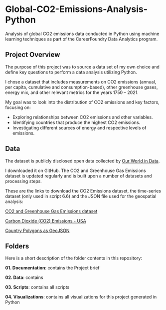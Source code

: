 # Global-CO2-Emissions-Analysis-Python
Analysis of global CO2 emissions data conducted in Python using machine learning techniques as part of the CareerFoundry Data Analytics program.

## Project Overview
The purpose of this project was to source a data set of my own choice and define key questions to perform a data analysis utilizing Python. 

I chose a dataset that includes measurements on CO2 emissions (annual, per capita, cumulative and consumption-based), other greenhouse gases, energy mix, and other relevant metrics for the years 1750 – 2021.

My goal was to look into the distribution of CO2 emissions and key factors, focusing on:
-  Exploring relationships between CO2 emissions and other variables.
-  Identifying countries that produce the highest CO2 emissions.
- Investigating different sources of energy and respective levels of emissions.

## Data
The dataset is publicly disclosed open data collected by [Our World in Data](https://ourworldindata.org/co2-and-greenhouse-gas-emissions).

I downloaded it on GitHub. The CO2 and Greenhouse Gas Emissions dataset is updated regularly and is built upon a number of datasets and processing steps.

These are the links to download the CO2 Emissions dataset, the time-series dataset (only used in script 6.6) and the JSON file used for the geospatial analysis:

[CO2 and Greenhouse Gas Emissions dataset](https://github.com/owid/co2-data)

[Carbon Dioxide (CO2) Emissions - USA](https://data.nasdaq.com/data/BP/C02_EMMISSIONS_USA-carbon-dioxide-co2-emmissions-usa)

[Country Polygons as GeoJSON](https://datahub.io/core/geo-countries#data)

## Folders
Here is a short description of the folder contents in this repository:

**01. Documentation**: contains the Project brief 

**02. Data**: contains

**03. Scripts**: contains all scripts

**04. Visualizations**: contains all visualizations for this project generated in Python
